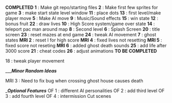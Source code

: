 __________COMPLETED__________
**1** : Make git repo/starting files
**2** : Make first few sprites for game
**3** : make start state level window
**11** : place dots
**13** : first level/make player move
**5** : Make AI move
**9** : Music/Sound effects
**15** : win state
**12** : bonus fruit
**22** : draw lives
**10** : High Score system/game over state
**14** : teleport pac man around map
**8** : Second level
**6** : Splash Screen
**20** : title screen
**23** : reset mazes at end game
**24** : tweak AI movement
**7** : ghost states
**MRI 2** : reset I for high score
**MRI 4** : fixed lives not resetting
**MRI 5** : fixed score not reseting
**MRI 6** : added ghost death sounds
**25** : add life after 3000 score
**21** : cheat codes
**26** : adjust animations
__________TO BE COMPLETED__________





18 : tweak player movement  






__________Minor Random Ideas_______

MRI 3 : Need to fix bug when crossing ghost house causes death


__________Optional Features_________
OF 1 : different AI personalities
OF 2 : add third level
OF 3 : add fourth level
OF 4 : intermission Cut scenes

